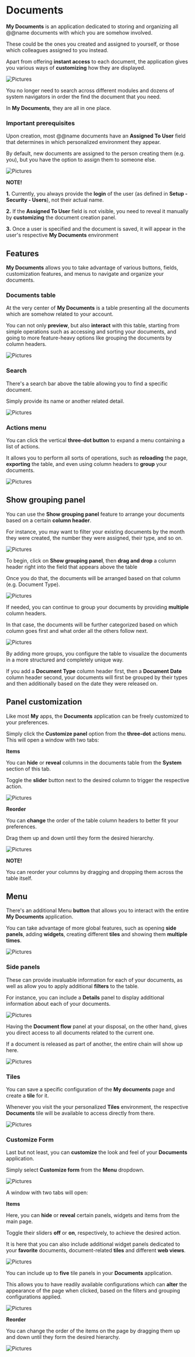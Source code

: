 # Documents

**My Documents** is an application dedicated to storing and organizing all @@name documents with which you are somehow involved.

These could be the ones you created and assigned to yourself, or those which colleagues assigned to you instead.

Apart from offering **instant access** to each document, the application gives you various ways of **customizing** how they are displayed.

![Pictures](pictures/Documents_navigation_07_02.png)

You no longer need to search across different modules and dozens of system navigators in order the find the document that you need.

In **My Documents**, they are all in one place.

### Important prerequisites

Upon creation, most @@name documents have an **Assigned To User** field that determines in which personalized environment they appear.

By default, new documents are assigned to the person creating them (e.g. you), but you have the option to assign them to someone else.

![Pictures](pictures/assignedtouser.png)

**NOTE!** 

**1.** Currently, you always provide the **login** of the user (as defined in **Setup - Security - Users**), not their actual name.

**2.** If the **Assigned To User** field is not visible, you need to reveal it manually by **customizing** the document creation panel.

**3.** Once a user is specified and the document is saved, it will appear in the user's respective **My Documents** environment

## Features

**My Documents** allows you to take advantage of various buttons, fields, customization features, and menus to navigate and organize your documents.

### Documents table

At the very center of **My Documents** is a table presenting all the documents which are somehow related to your account.

You can not only **preview**, but also **interact** with this table, starting from simple operations such as accessing and sorting your documents, and going to more feature-heavy options like grouping the documents by column headers.

![Pictures](pictures/Documents_documents_selected_07_02.png)

### Search

There's a search bar above the table allowing you to find a specific document.

Simply provide its name or another related detail.

![Pictures](pictures/Documents_search_07_02.png)

### Actions menu

You can click the vertical **three-dot button** to expand a menu containing a list of actions.

It allows you to perform all sorts of operations, such as **reloading** the page, **exporting** the table, and even using column headers to **group** your documents.

![Pictures](pictures/Documents_panel_menu_07_02.png)

## Show grouping panel

You can use the **Show grouping panel** feature to arrange your documents based on a certain **column header**.

For instance, you may want to filter your existing documents by the month they were created, the number they were assigned, their type, and so on.

![Pictures](pictures/Documents_grouping_panel_Drag_07_02.png)

To begin, click on **Show grouping panel**, then **drag and drop** a column header right into the field that appears above the table

Once you do that, the documents will be arranged based on that column (e.g. Document Type). 

![Pictures](pictures/Documents_grouping_panel_type_07_02.png)

If needed, you can continue to group your documents by providing **multiple** column headers.

In that case, the documents will be further categorized based on which column goes first and what order all the others follow next.

![Pictures](pictures/Documents_grouping_panel_multiple_07_02.png)

By adding more groups, you configure the table to visualize the documents in a more structured and completely unique way.

If you add a **Document Type** column header first, then a **Document Date** column header second, your documents will first be grouped by their types and then additionally based on the date they were released on.

## Panel customization

Like most **My** apps, the **Documents** application can be freely customized to your preferences. 

Simply click the **Customize panel** option from the **three-dot** actions menu. This will open a window with two tabs: 

**Items**

You can **hide** or **reveal** columns in the documents table from the **System** section of this tab. 

Toggle the **slider** button next to the desired column to trigger the respective action.

![Pictures](pictures/Documents_customize_system_07_02.png)
  
**Reorder**

You can **change** the order of the table column headers to better fit your preferences.

Drag them up and down until they form the desired hierarchy.

![Pictures](pictures/Documents_Customize_panel_Reorder_07_02.png)

**NOTE!** 

You can reorder your columns by dragging and dropping them across the table itself.

## Menu

There's an additional Menu **button** that allows you to interact with the entire **My Documents** application.

You can take advantage of more global features, such as opening **side panels**, adding **widgets**, creating different **tiles** and showing them **multiple times**.

![Pictures](pictures/Documents_menu_07_02.png)

### Side panels

These can provide invaluable information for each of your documents, as well as allow you to apply additional **filters** to the table.

For instance, you can include a **Details** panel to display additional information about each of your documents.

![Pictures](pictures/Documents_details_07_02.png)

Having the **Document flow** panel at your disposal, on the other hand, gives you direct access to all documents related to the current one.

If a document is released as part of another, the entire chain will show up here.

![Pictures](pictures/Documents_document_flow_07_02.png)

### Tiles

You can save a specific configuration of the **My documents** page and create a **tile** for it.

Whenever you visit the your personalized **Tiles** environment, the respective **Documents** tile will be available to access directly from there.

![Pictures](pictures/Documents_widgets_07_02.png)

### Customize Form

Last but not least, you can **customize** the look and feel of your **Documents** application.

Simply select **Customize form** from the **Menu** dropdown.

![Pictures](pictures/Documents_menu_customize_form_07_02.png)

A window with two tabs will open:

**Items**

Here, you can **hide** or **reveal** certain panels, widgets and items from the main page.

Toggle their sliders **off** or **on**, respectively, to achieve the desired action.
    
It is here that you can also include additional widget panels dedicated to your **favorite** documents, document-related **tiles** and different **web views**.
    
![Pictures](pictures/Documents_add_widgets_07_02.png)
    
You can include up to **five** tile panels in your **Documents** application.

This allows you to have readily available configurations which can **alter** the appearance of the page when clicked, based on the filters and grouping configurations applied.

![Pictures](pictures/Documents_show_multiple_times_07_02.png)
    
**Reorder**

You can change the order of the items on the page by dragging them up and down until they form the desired hierarchy.

![Pictures](pictures/Documents_menu_reorder_07_02.png)
